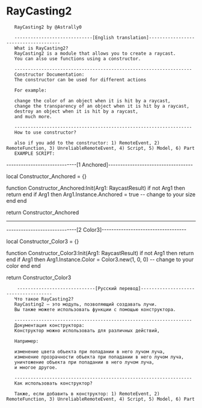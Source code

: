 # RayCasting2
       RayCasting2 by @Astrally0
	   
       -----------------------------[English translation]-------------------------------------
       What is RayCasting2?
       RayCasting2 is a module that allows you to create a raycast. 
       You can also use functions using a constructor.
       
       ------------------------------------------------------------------
       Constructor Documentation:
       The constructor can be used for different actions
       
       For example:
       
       change the color of an object when it is hit by a raycast,
       change the transparency of an object when it is hit by a raycast,
       destroy an object when it is hit by a raycast,
       and much more.
       
       ------------------------------------------------------------------
       How to use constructor?
       
       also if you add to the constructor: 1) RemoteEvent, 2) RemoteFunction, 3) UnreliableRemoteEvent, 4) Script, 5) Model, 6) Part
       EXAMPLE SCRIPT:
	   
-----------------------------[1 Anchored]-----------------------------------

local Constructor_Anchored = {}

function Constructor_Anchored:Init(Arg1: RaycastResult)
    if not Arg1 then return end
	if Arg1 then
		Arg1.Instance.Anchored = true -- change to your size
	end
end

return Constructor_Anchored

--------------------------------------------------------------------

-----------------------------[2 Color3]-----------------------------------

local Constructor_Color3 = {}

function Constructor_Color3:Init(Arg1: RaycastResult)
	if not Arg1 then return end
	if Arg1 then
		Arg1.Instance.Color = Color3.new(1, 0, 0) -- change to your color
	end
end

return Constructor_Color3

        -----------------------------[Русский перевод]-------------------------------------     
       Что такое RayCasting2?
       RayCasting2 — это модуль, позволяющий создавать лучи.
       Вы также можете использовать функции с помощью конструктора.
              
       ------------------------------------------------------------------
       Документация конструктора:
       Конструктор можно использовать для различных действий,

       Например:

       изменение цвета объекта при попадании в него лучом луча,
       изменение прозрачности объекта при попадании в него лучом луча,
       уничтожение объекта при попадании в него лучом луча,
       и многое другое.
              
       ------------------------------------------------------------------
       Как использовать конструктор?

       Также, если добавить в конструктор: 1) RemoteEvent, 2) RemoteFunction, 3) UnreliableRemoteEvent, 4) Script, 5) Model, 6) Part

	   
